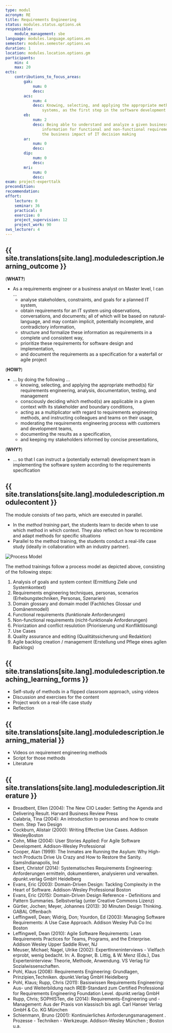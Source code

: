 ```yaml
---
type: modul
acronym: RE
title: Requirements Engineering
status: modules.status.options.ok
responsible: 
    module_management: sbe
language: modules.language.options.en
semester: modules.semester.options.ws
duration: 1
location: modules.location.options.gm
participants: 
    min: 4
    max: 20
ects: 
    contributions_to_focus_areas:
        gak: 
            num: 0
            desc: 
        acs: 
            num: 4
            desc: Knowing, selecting, and applying the appropriate methods for gathering requirements for software
                systems, as the first step in the software development life cycle
        eb: 
            num: 2
            desc: Being able to understand and analyze a given business domain; gathering stakeholder
                information for functional and non-functional requirements, and so assessing
                the business impact of IT decision making
        ar: 
            num: 0
            desc: 
        dip: 
            num: 0
            desc: 
        mri: 
            num: 0
            desc: 
exam: project-experttalk
precondition: 
recommendation: 
effort:
    lecture: 0
    seminar: 36
    practical: 0
    exercise: 0
    project_supervision: 12
    project_work: 90
sws_lecturer: 4  
---
```


                
## {{ site.translations[site.lang].moduledescription.learning_outcome }}
<!-- Learning Outcome -->

(**WHAT?**) 

* As a requirements engineer or a business analyst on Master level, I can ...
    * analyse stakeholders, constraints, and goals for a planned IT system, 
    * obtain requirements for an IT system using observations, conversations, and documents; all of which 
        will be based on natural-language, and may contain implicit, potentially incomplete, and 
        contradictory information,
    * structure and formalize these information as requirements in a complete und consistent way,     
    * prioritize these requirements for software design and implementation, 
    * and document the requirements as a specification for a waterfall or agile project 

(**HOW?**)

* ... by doing the following ...
    * knowing, selecting, and applying the appropriate method(s) für requirements engineering, analysis, 
        documentation, testing, and management   
    * consciously deciding which method(s) are applicable in a given context with its stakeholder and boundary 
        conditions,  
    * acting as a multiplicator with regard to requirements engineering methods, and instructing colleagues
        and teams on their usage, 
    * moderating the requirements engineering process with customers and development teams, 
    * documenting the results as a specification, 
    * and keeping my stakeholders informed by concise presentations, 

(**WHY?**)

* ... so that I can instruct a (potentially external) development team in implementing the software system 
    according to the requirements specification
  
  
## {{ site.translations[site.lang].moduledescription.modulecontent }}
<!-- Modulinhalt -->

The module consists of two parts, which are executed in parallel. 
* In the *method training* part, the students learn to decide when to use which method in which context. 
    They also reflect on how to recombine and adapt methods for specific situations 
* Parallel to the method training, the students conduct a real-life case study (ideally in collaboration with an
 industry partner). 

![Process Model]({{site.baseurl}}/anhaenge/bilder/Vorgehensmodell-AM.png)

The method trainings follow a process model as depicted above, consisting of the following steps: 
1. Analysis of goals and system context (Ermittlung Ziele und Systemkontext)
2. Requirements engineering techniques, personas, scenarios (Erhebungstechniken, Personas, Szenarien)
3. Domain glossary and domain model (Fachliches Glossar und Domänenmodell)
4. Functional requirements (funktionale Anforderungen)
5. Non-functional requirements (nicht-funktionale Anforderungen)
6. Priorization and conflict resulotion (Priorisierung und Konfliktlösung)
7. Use Cases
8. Quality assurance and editing (Qualitätssicherung und Redaktion)
9. Agile backlog creation / management (Erstellung und Pflege eines agilen Backlogs)



## {{ site.translations[site.lang].moduledescription.teaching_learning_forms }}
<!-- Lehr- und Lernformen -->

* Self-study of methods in a flipped classroom approach, using videos
* Discussion and exercises for the content
* Project work on a real-life case study
* Reflection


## {{ site.translations[site.lang].moduledescription.learning_material }}
<!-- Zur Verfügung gestelltes Lehrmaterial -->

* Videos on requirement engineering methods
* Script for those methods
* Literature


## {{ site.translations[site.lang].moduledescription.literature }}
<!-- Weiterführende Literatur -->

* Broadbent, Ellen (2004): The New CIO Leader: Setting the Agenda and Delivering Result. Harvard Business Review Press
* Calabria, Tina (2004): An introduction to personas and how to create them. Step Two Design
* Cockburn, Alistair (2000): Writing Effective Use Cases. Addison WesleyBoston
* Cohn, Mike (2004): User Stories Applied: For Agile Software Development. Addison-Wesley Professional
* Cooper, Alan (1999): The Inmates are Running the Asylum: Why High-tech Products Drive Us Crazy and How to Restore the Sanity. SamsIndianapolis, Ind
* Ebert, Christof (2014): Systematisches Requirements Engineering: Anforderungen ermitteln, dokumentieren, analysieren und verwalten. dpunkt.verlag GmbH Heidelberg
* Evans, Eric (2003): Domain-Driven Design: Tackling Complexity in the Heart of Software. Addison-Wesley Professional Boston
* Evans, Eric (2015): Domain-Driven Design Reference - Definitions and Pattern Summaries. Selbstverlag (unter Creative Commons Lizenz) 
* Gürtler, Jochen; Meyer, Johannes (2013): 30 Minuten Design Thinking. GABAL Offenbach
* Leffingwell, Dean; Widrig, Don; Yourdon, Ed (2003): Managing Software Requirements: A Use Case Approach. Addison Wesley Pub Co Inc Boston
* Leffingwell, Dean (2010): Agile Software Requirements: Lean Requirements Practices for Teams, Programs, and the Enterprise. Addison Wesley Upper Saddle River, NJ
* Meuser, Michael; Nagel, Ulrike (2002): ExpertInneninterviews - Vielfach erprobt, wenig bedacht. In: A. Bogner, B. Littig, & W. Menz (Eds.), Das Experteninterview: Theorie, Methode, Anwendung. VS Verlag für Sozialwissenschaften.  
* Pohl, Klaus (2008): Requirements Engineering: Grundlagen, Prinzipien,Techniken. dpunkt.Verlag GmbH Heidelberg
* Pohl, Klaus; Rupp, Chris (2011): Basiswissen Requirements Engineering: Aus- und Weiterbildung nach IREB-Standard zum Certified Professional for Requirements Engineering Foundation Level. dpunkt.verlag GmbH 
* Rupp, Chris; SOPHISTen, die (2014): Requirements-Engineering und -Management: Aus der Praxis von klassisch bis agil. Carl Hanser Verlag GmbH & Co. KG München
* Schienmann, Bruno (2001): Kontinuierliches Anforderungsmanagement . Prozesse - Techniken - Werkzeuge. Addison-Wesley München ; Boston u.a.

